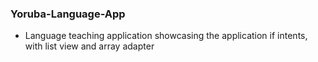 ### Yoruba-Language-App
* Language teaching application showcasing the application if intents, with list view and array adapter


